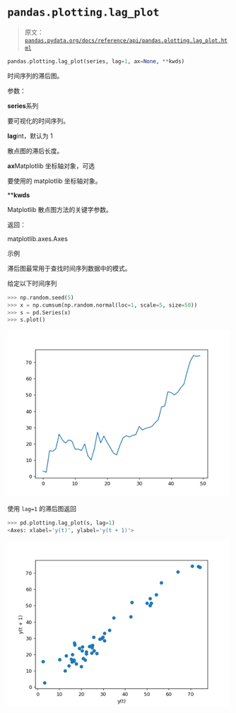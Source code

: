 # `pandas.plotting.lag_plot`

> 原文：[`pandas.pydata.org/docs/reference/api/pandas.plotting.lag_plot.html`](https://pandas.pydata.org/docs/reference/api/pandas.plotting.lag_plot.html)

```py
pandas.plotting.lag_plot(series, lag=1, ax=None, **kwds)
```

时间序列的滞后图。

参数：

**series**系列

要可视化的时间序列。

**lag**int，默认为 1

散点图的滞后长度。

**ax**Matplotlib 坐标轴对象，可选

要使用的 matplotlib 坐标轴对象。

****kwds**

Matplotlib 散点图方法的关键字参数。

返回：

matplotlib.axes.Axes

示例

滞后图最常用于查找时间序列数据中的模式。

给定以下时间序列

```py
>>> np.random.seed(5)
>>> x = np.cumsum(np.random.normal(loc=1, scale=5, size=50))
>>> s = pd.Series(x)
>>> s.plot() 
```

![../../_images/pandas-plotting-lag_plot-1.png](img/4b03853fea91eb1bcad34d30a53c6689.png)

使用 `lag=1` 的滞后图返回

```py
>>> pd.plotting.lag_plot(s, lag=1)
<Axes: xlabel='y(t)', ylabel='y(t + 1)'> 
```

![../../_images/pandas-plotting-lag_plot-2.png](img/5600c842a31a38afd5d1afad19e9122c.png)
